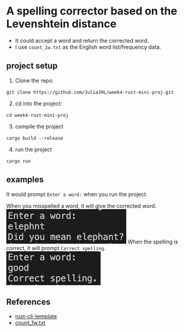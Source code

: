 # A spelling corrector based on the Levenshtein distance
* It could accept a word and return the corrected word.
* I use `count_1w.txt` as the English word list/frequency data.

## project setup
1. Clone the repo:
```
git clone https://github.com/JuliaJHL/week4-rust-mini-proj.git
```
2. cd into the project:
```
cd week4-rust-mini-proj
```
3. compile the project
```
cargo build --release
```
4. run the project
```
cargo run
```

## examples
It would prompt `Enter a word:` when you run the project.

When you misspelled a word, it will give the corrected word.
![wrong](https://github.com/JuliaJHL/imgs_readme/blob/main/rustmini/wrong.png)
When the spelling is correct, it will prompt `Correct spelling`.
![right](https://github.com/JuliaJHL/imgs_readme/blob/main/rustmini/right.png)

## References

* [rust-cli-template](https://github.com/kbknapp/rust-cli-template)
* [count_1w.txt](https://norvig.com/ngrams/)
